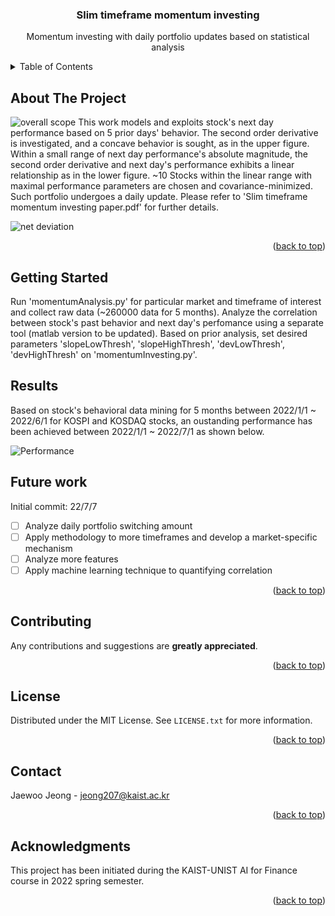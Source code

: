
<div id="top"></div>
<!--
*** Thanks for checking out the Best-README-Template. If you have a suggestion
*** that would make this better, please fork the repo and create a pull request
*** or simply open an issue with the tag "enhancement".
*** Don't forget to give the project a star!
*** Thanks again! Now go create something AMAZING! :D
-->



<!-- PROJECT SHIELDS -->
<!--
*** I'm using markdown "reference style" links for readability.
*** Reference links are enclosed in brackets [ ] instead of parentheses ( ).
*** See the bottom of this document for the declaration of the reference variables
*** for contributors-url, forks-url, etc. This is an optional, concise syntax you may use.
*** https://www.markdownguide.org/basic-syntax/#reference-style-links
-->

<h3 align="center">Slim timeframe momentum investing</h3>

  <p align="center">
    Momentum investing with daily portfolio updates based on statistical analysis
    <br />
  </p>
</div>



<!-- TABLE OF CONTENTS -->
<details>
  <summary>Table of Contents</summary>
  <ol>
    <li>
      <a href="#about-the-project">About The Project</a>
      <ul>
        <li><a href="#built-with">Built With</a></li>
      </ul>
    </li>
    <li>
      <a href="#getting-started">Getting Started</a>
      <ul>
        <li><a href="#prerequisites">Prerequisites</a></li>
        <li><a href="#installation">Installation</a></li>
      </ul>
    </li>
    <li><a href="#usage">Usage</a></li>
    <li><a href="#roadmap">Roadmap</a></li>
    <li><a href="#contributing">Contributing</a></li>
    <li><a href="#license">License</a></li>
    <li><a href="#contact">Contact</a></li>
    <li><a href="#acknowledgments">Acknowledgments</a></li>
  </ol>
</details>



<!-- ABOUT THE PROJECT -->
## About The Project

![overall scope](https://user-images.githubusercontent.com/84615464/177702792-554f7105-ff95-4293-8ab5-858768a17999.png)
This work models and exploits stock's next day performance based on 5 prior days' behavior. The second order derivative is investigated, and a concave behavior is sought, as in the upper figure. Within a small range of next day performance's absolute magnitude, the second order derivative and next day's performance exhibits a linear relationship as in the lower figure. ~10 Stocks within the linear range with maximal performance parameters are chosen and covariance-minimized. Such portfolio undergoes a daily update. Please refer to 'Slim timeframe momentum investing paper.pdf' for further details.

![net deviation](https://user-images.githubusercontent.com/84615464/177710131-9ef41b19-cd24-4c9a-8fce-75d37efe5e75.png)

<p align="right">(<a href="#top">back to top</a>)</p>




<!-- GETTING STARTED -->
## Getting Started

Run 'momentumAnalysis.py' for particular market and timeframe of interest and collect raw data (~260000 data for 5 months). Analyze the correlation between stock's past behavior and next day's perfomance using a separate tool (matlab version to be updated). Based on prior analysis, set desired parameters 'slopeLowThresh', 'slopeHighThresh', 'devLowThresh', 'devHighThresh' on 'momentumInvesting.py'.

## Results
Based on stock's behavioral data mining for 5 months between 2022/1/1 ~ 2022/6/1 for KOSPI and KOSDAQ stocks, an oustanding performance has been achieved between 2022/1/1 ~ 2022/7/1 as shown below.

![Performance](https://user-images.githubusercontent.com/84615464/177713064-6949e00b-9314-4125-bd09-16cd97c817c7.png)


<!-- ROADMAP -->
## Future work
Initial commit: 22/7/7
- [ ] Analyze daily portfolio switching amount
- [ ] Apply methodology to more timeframes and develop a market-specific mechanism
- [ ] Analyze more features 
- [ ] Apply machine learning technique to quantifying correlation

<p align="right">(<a href="#top">back to top</a>)</p>



<!-- CONTRIBUTING -->
## Contributing

Any contributions and suggestions are **greatly appreciated**.

<p align="right">(<a href="#top">back to top</a>)</p>



<!-- LICENSE -->
## License

Distributed under the MIT License. See `LICENSE.txt` for more information.

<p align="right">(<a href="#top">back to top</a>)</p>



<!-- CONTACT -->
## Contact

Jaewoo Jeong - jeong207@kaist.ac.kr

<p align="right">(<a href="#top">back to top</a>)</p>



<!-- ACKNOWLEDGMENTS -->
## Acknowledgments

This project has been initiated during the KAIST-UNIST AI for Finance course in 2022 spring semester.

<p align="right">(<a href="#top">back to top</a>)</p>


